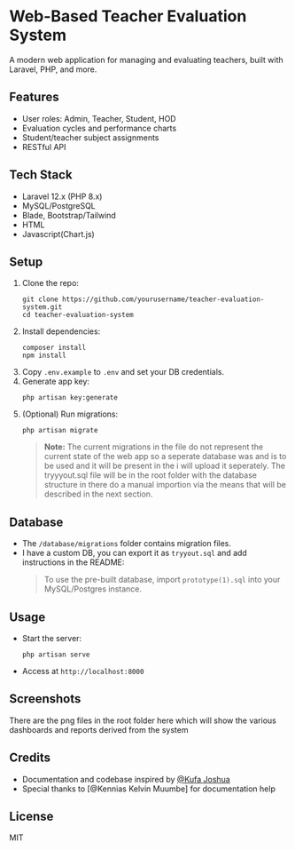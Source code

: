 # Web-Based Teacher Evaluation System

A modern web application for managing and evaluating teachers, built with Laravel, PHP, and more.

## Features
- User roles: Admin, Teacher, Student, HOD
- Evaluation cycles and performance charts
- Student/teacher subject assignments
- RESTful API

## Tech Stack
- Laravel 12.x (PHP 8.x)
- MySQL/PostgreSQL
- Blade, Bootstrap/Tailwind
- HTML
- Javascript(Chart.js)

## Setup

1. Clone the repo:
   ```
   git clone https://github.com/yourusername/teacher-evaluation-system.git
   cd teacher-evaluation-system
   ```
2. Install dependencies:
   ```
   composer install
   npm install
   ```
3. Copy `.env.example` to `.env` and set your DB credentials.
4. Generate app key:
   ```
   php artisan key:generate
   ```
5. (Optional) Run migrations:
   ```
   php artisan migrate
   ```
   > **Note:** The current migrations in the file do not represent the current state of the web app so a seperate database was and is to be used and it will be present in         the i will upload it seperately. The tryyyout.sql file will be in the root folder with the database structure in there do a manual importion via the means that will be       described in the next section.

## Database

- The `/database/migrations` folder contains migration files.
- I have a custom DB, you can export it as `tryyout.sql` and add instructions in the README:
  > To use the pre-built database, import `prototype(1).sql` into your MySQL/Postgres instance.

## Usage

- Start the server:
  ```
  php artisan serve
  ```
- Access at `http://localhost:8000`

## Screenshots

There are the png files in the root folder here which will show the various dashboards and reports derived from the system

## Credits

- Documentation and codebase inspired by [@Kufa Joshua](https://github.com/JKufa763)
- Special thanks to [@Kennias Kelvin Muumbe] for documentation help

## License

MIT
